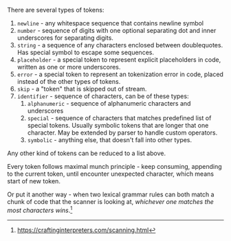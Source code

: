 There are several types of tokens:
1. `newline` - any whitespace sequence that contains newline symbol
2. `number` - sequence of digits with one optional separating dot and inner underscores for separating digits.
3. `string` - a sequence of any characters enclosed between doublequotes. Has special symbol to escape some sequences.
4. `placeholder` - a special token to represent explicit placeholders in code, written as one or more underscores.
5. `error` - a special token to represent an tokenization error in code, placed instead of the other types of tokens.
6. `skip` - a "token" that is skipped out of stream.
7. `identifier` - sequence of characters, can be of these types:
    1. `alphanumeric` - sequence of alphanumeric characters and underscores
    2. `special` - sequence of characters that matches predefined list of special tokens. Usually symbolic tokens that are longer that one character. May be extended by parser to handle custom operators.
    3. `symbolic` - anything else, that doesn't fall into other types.

Any other kind of tokens can be reduced to a list above.

Every token follows maximal munch principle - keep consuming, appending to the current token, until encounter unexpected character, which means start of new token.

Or put it another way - when two lexical grammar rules can both match a chunk of code that the scanner is looking at, _whichever one matches the most characters wins_.[^1]

[^1]: https://craftinginterpreters.com/scanning.html